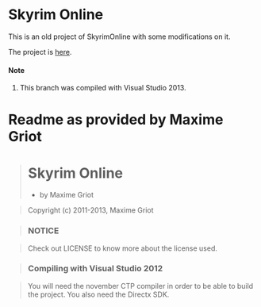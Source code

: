 Skyrim Online
===================================

This is an old project of SkyrimOnline with some modifications on it.

The project is [here](https://github.com/yamashi/SkyrimOnline).

#### Note
1. This branch was compiled with Visual Studio 2013.

Readme as provided by Maxime Griot
=================================
> # Skyrim Online
> * by Maxime Griot

> 	Copyright (c) 2011-2013, Maxime Griot

> ### NOTICE

> Check out LICENSE to know more about the license used.

> ### Compiling with Visual Studio 2012

> You will need the november CTP compiler in order to be able to build the project.
> You also need the Directx SDK.
